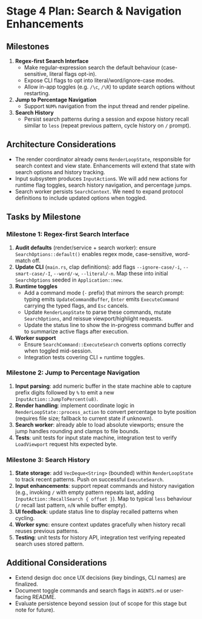 # Stage 4 Plan: Search & Navigation Enhancements

## Milestones
1. **Regex-first Search Interface**
   - Make regular-expression search the default behaviour (case-sensitive, literal flags opt-in).
   - Expose CLI flags to opt into literal/word/ignore-case modes.
   - Allow in-app toggles (e.g. `/\c`, `/\R`) to update search options without restarting.
2. **Jump to Percentage Navigation**
   - Support `NUM%` navigation from the input thread and render pipeline.
3. **Search History**
   - Persist search patterns during a session and expose history recall similar to `less` (repeat previous pattern, cycle history on `/` prompt).

## Architecture Considerations
- The render coordinator already owns `RenderLoopState`, responsible for search context and view state. Enhancements will extend that state with search options and history tracking.
- Input subsystem produces `InputAction`s. We will add new actions for runtime flag toggles, search history navigation, and percentage jumps.
- Search worker persists `SearchContext`. We need to expand protocol definitions to include updated options when toggled.

## Tasks by Milestone

### Milestone 1: Regex-first Search Interface
1. **Audit defaults** (render/service + search worker): ensure `SearchOptions::default()` enables regex mode, case-sensitive, word-match off.
2. **Update CLI** (`main.rs`, clap definitions): add flags `--ignore-case/-i`, `--smart-case/-I`, `--word/-w`, `--literal/-n`. Map these into initial `SearchOptions` seeded in `Application::new`.
3. **Runtime toggles**
   - Add a command mode (`-` prefix) that mirrors the search prompt: typing emits `UpdateCommandBuffer`, `Enter` emits `ExecuteCommand` carrying the typed flags, and `Esc` cancels.
   - Update `RenderLoopState` to parse these commands, mutate `SearchOptions`, and reissue viewport/highlight requests.
   - Update the status line to show the in-progress command buffer and to summarize active flags after execution.
4. **Worker support**
   - Ensure `SearchCommand::ExecuteSearch` converts options correctly when toggled mid-session.
   - Integration tests covering CLI + runtime toggles.

### Milestone 2: Jump to Percentage Navigation
1. **Input parsing**: add numeric buffer in the state machine able to capture prefix digits followed by `%` to emit a new `InputAction::JumpToPercent(u8)`.
2. **Render handling**: implement coordinate logic in `RenderLoopState::process_action` to convert percentage to byte position (requires file size; fallback to current state if unknown).
3. **Search worker**: already able to load absolute viewports; ensure the jump handles rounding and clamps to file bounds.
4. **Tests**: unit tests for input state machine, integration test to verify `LoadViewport` request hits expected byte.

### Milestone 3: Search History
1. **State storage**: add `VecDeque<String>` (bounded) within `RenderLoopState` to track recent patterns. Push on successful `ExecuteSearch`.
2. **Input enhancements**: support repeat commands and history navigation (e.g., invoking `/` with empty pattern repeats last, adding `InputAction::RecallSearch { offset }`). Map to typical `less` behaviour (`/` recall last pattern, `n`/`N` while buffer empty).
3. **UI feedback**: update status line to display recalled patterns when cycling.
4. **Worker sync**: ensure context updates gracefully when history recall reuses previous patterns.
5. **Testing**: unit tests for history API, integration test verifying repeated search uses stored pattern.

## Additional Considerations
- Extend design doc once UX decisions (key bindings, CLI names) are finalized.
- Document toggle commands and search flags in `AGENTS.md` or user-facing README.
- Evaluate persistence beyond session (out of scope for this stage but note for future).
